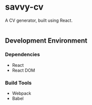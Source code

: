 # savvy-cv
A CV generator, built using React.
<br> <br>
<h2>Development Environment</h2>
<h3>Dependencies</h3>
<ul>
  <li>React</li>
  <li>React DOM</li>
</ul>

<h3>Build Tools</h3>
<ul>
  <li>Webpack</li>
  <li>Babel</li>
</ul>
